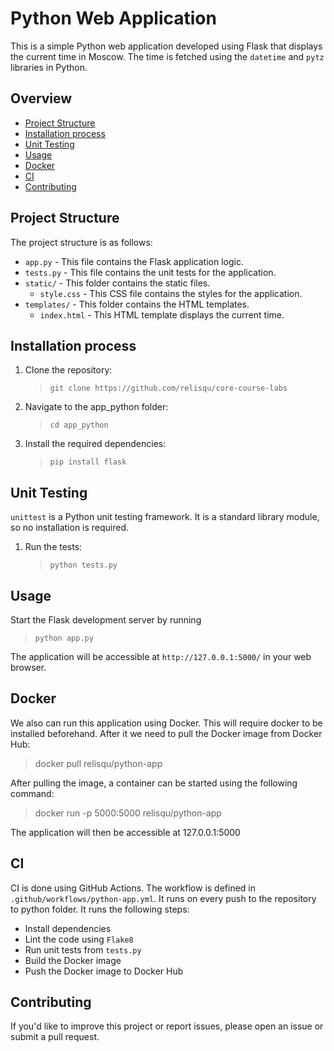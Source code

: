 # Python Web Application

This is a simple Python web application developed using Flask that displays the current time in Moscow. The time is fetched using the `datetime` and `pytz` libraries in Python.

## Overview

- [Project Structure](#project-structure)
- [Installation process](#installation-process)
- [Unit Testing](#unit-testing)
- [Usage](#usage)
- [Docker](#docker)
- [CI](#ci)
- [Contributing](#contributing)

## Project Structure

The project structure is as follows:

- `app.py` - This file contains the Flask application logic.
- `tests.py` - This file contains the unit tests for the application.
- `static/` - This folder contains the static files.
  - `style.css` - This CSS file contains the styles for the application.
- `templates/` - This folder contains the HTML templates.
  - `index.html` - This HTML template displays the current time.

## Installation process

1. Clone the repository:
    >`git clone https://github.com/relisqu/core-course-labs`

2. Navigate to the app_python folder:
    >`cd app_python`

3. Install the required dependencies:
    > `pip install flask`

## Unit Testing

`unittest` is a Python unit testing framework. It is a standard library module, so no installation is required.

1. Run the tests:
    > `python tests.py`

## Usage

Start the Flask development server by running
> `python app.py`

The application will be accessible at `http://127.0.0.1:5000/` in your web browser.

## Docker

We also can run this application using Docker. This will require docker to be installed beforehand. After it we need to pull the Docker image from Docker Hub:

> docker pull relisqu/python-app

After pulling the image, a container can be started using the following command:

> docker run -p 5000:5000 relisqu/python-app

The application will then be accessible at 127.0.0.1:5000

## CI

CI is done using GitHub Actions. The workflow is defined in `.github/workflows/python-app.yml`. It runs on every push to the repository to python folder. It runs the following steps:

- Install dependencies
- Lint the code using `Flake8`
- Run unit tests from `tests.py`
- Build the Docker image
- Push the Docker image to Docker Hub

## Contributing

If you'd like to improve this project or report issues, please open an issue or submit a pull request.
